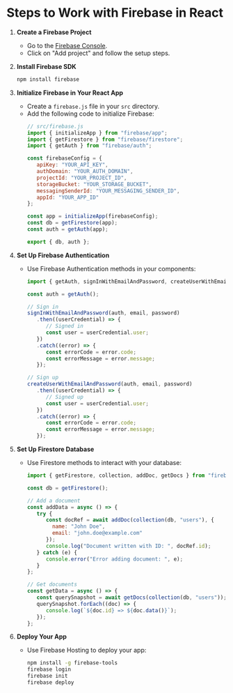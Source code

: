 
# Steps to Work with Firebase in React

1. **Create a Firebase Project**
    - Go to the [Firebase Console](https://console.firebase.google.com/).
    - Click on "Add project" and follow the setup steps.

2. **Install Firebase SDK**
    ```bash
    npm install firebase
    ```

3. **Initialize Firebase in Your React App**
    - Create a `firebase.js` file in your `src` directory.
    - Add the following code to initialize Firebase:
      ```javascript
      // src/firebase.js
      import { initializeApp } from "firebase/app";
      import { getFirestore } from "firebase/firestore";
      import { getAuth } from "firebase/auth";

      const firebaseConfig = {
         apiKey: "YOUR_API_KEY",
         authDomain: "YOUR_AUTH_DOMAIN",
         projectId: "YOUR_PROJECT_ID",
         storageBucket: "YOUR_STORAGE_BUCKET",
         messagingSenderId: "YOUR_MESSAGING_SENDER_ID",
         appId: "YOUR_APP_ID"
      };

      const app = initializeApp(firebaseConfig);
      const db = getFirestore(app);
      const auth = getAuth(app);

      export { db, auth };
      ```

4. **Set Up Firebase Authentication**
    - Use Firebase Authentication methods in your components:
      ```javascript
      import { getAuth, signInWithEmailAndPassword, createUserWithEmailAndPassword } from "firebase/auth";

      const auth = getAuth();

      // Sign in
      signInWithEmailAndPassword(auth, email, password)
         .then((userCredential) => {
            // Signed in
            const user = userCredential.user;
         })
         .catch((error) => {
            const errorCode = error.code;
            const errorMessage = error.message;
         });

      // Sign up
      createUserWithEmailAndPassword(auth, email, password)
         .then((userCredential) => {
            // Signed up
            const user = userCredential.user;
         })
         .catch((error) => {
            const errorCode = error.code;
            const errorMessage = error.message;
         });
      ```

5. **Set Up Firestore Database**
    - Use Firestore methods to interact with your database:
      ```javascript
      import { getFirestore, collection, addDoc, getDocs } from "firebase/firestore";

      const db = getFirestore();

      // Add a document
      const addData = async () => {
         try {
            const docRef = await addDoc(collection(db, "users"), {
              name: "John Doe",
              email: "john.doe@example.com"
            });
            console.log("Document written with ID: ", docRef.id);
         } catch (e) {
            console.error("Error adding document: ", e);
         }
      };

      // Get documents
      const getData = async () => {
         const querySnapshot = await getDocs(collection(db, "users"));
         querySnapshot.forEach((doc) => {
            console.log(`${doc.id} => ${doc.data()}`);
         });
      };
      ```

6. **Deploy Your App**
    - Use Firebase Hosting to deploy your app:
      ```bash
      npm install -g firebase-tools
      firebase login
      firebase init
      firebase deploy
      ```
